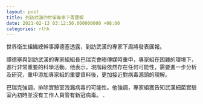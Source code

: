 ```yaml
---
layout: post
title: 到訪武漢的世衛專家下周匯報
date: 2021-02-13 03:12:56.000000000 +08:00
categories: rthk
---
```


世界衛生組織總幹事譚德塞透露，到訪武漢的專家下周將發表匯報。

譚德塞與到訪武漢的專家組組長巴瑞克會晤傳媒時重申，專家組在困難的環境下，進行非常重要的科學活動。他表示，現階段依然存在任何可能性，需要進一步分析及研究，重申添加專家組的重要資料後，更加接近對病毒源頭的理解。

巴瑞克強調，排除實驗室洩漏病毒的可能性。他強調，專家組獲告知武漢細菌實驗室內初時並沒有工作人員管有新冠病毒。
.
